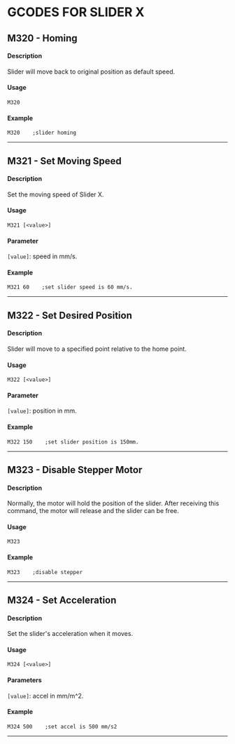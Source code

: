 # GCODES FOR SLIDER X

## M320 - Homing

#### Description

Slider will move back to original position as default speed.

#### Usage

```
M320
```

#### Example

```
M320    ;slider homing
```

---

## M321 - Set Moving Speed

#### Description

Set the moving speed of Slider X.

#### Usage

```
M321 [<value>]
```

#### Parameter

`[value]`: speed in mm/s.

#### Example

```
M321 60    ;set slider speed is 60 mm/s.
```

---

## M322 - Set Desired Position

#### Description

Slider will move to a specified point relative to the home point.

#### Usage

```
M322 [<value>]
```

#### Parameter

`[value]`: position in mm.

#### Example

```
M322 150    ;set slider position is 150mm.
```

---

## M323 - Disable Stepper Motor

#### Description

Normally, the motor will hold the position of the slider. After receiving this command, the motor will release and the slider can be free.

#### Usage

```
M323
```

#### Example

```
M323    ;disable stepper
```

---

## M324 - Set Acceleration

#### Description

Set the slider's acceleration when it moves.

#### Usage

```
M324 [<value>]
```

#### Parameters

`[value]`: accel in mm/m^2.

#### Example

```
M324 500    ;set accel is 500 mm/s2
```

---